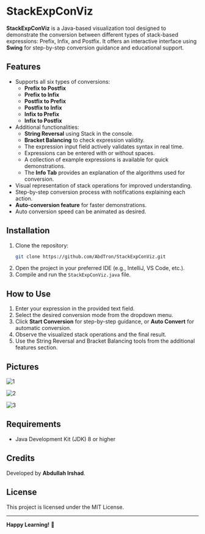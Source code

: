 # StackExpConViz

**StackExpConViz** is a Java-based visualization tool designed to demonstrate the conversion between different types of stack-based expressions: Prefix, Infix, and Postfix. It offers an interactive interface using **Swing** for step-by-step conversion guidance and educational support.

## Features
- Supports all six types of conversions:
  - **Prefix to Postfix**
  - **Prefix to Infix**
  - **Postfix to Prefix**
  - **Postfix to Infix**
  - **Infix to Prefix**
  - **Infix to Postfix**
- Additional functionalities:
  - **String Reversal** using Stack in the console.
  - **Bracket Balancing** to check expression validity.
  - The expression input field actively validates syntax in real time.
  - Expressions can be entered with or without spaces.
  - A collection of example expressions is available for quick demonstrations.
  - The **Info Tab** provides an explanation of the algorithms used for conversion.
- Visual representation of stack operations for improved understanding.
- Step-by-step conversion process with notifications explaining each action.
- **Auto-conversion feature** for faster demonstrations.
- Auto conversion speed can be animated as desired.

## Installation
1. Clone the repository:
   ```bash
   git clone https://github.com/AbdTron/StackExpConViz.git
   ```
2. Open the project in your preferred IDE (e.g., IntelliJ, VS Code, etc.).
3. Compile and run the `StackExpConViz.java` file.

## How to Use
1. Enter your expression in the provided text field.
2. Select the desired conversion mode from the dropdown menu.
3. Click **Start Conversion** for step-by-step guidance, or **Auto Convert** for automatic conversion.
4. Observe the visualized stack operations and the final result.
5. Use the String Reversal and Bracket Balancing tools from the additional features section.

## Pictures

![1](https://github.com/user-attachments/assets/4527bc48-c1b3-44fc-9d0d-d8a00d757bda)

![2](https://github.com/user-attachments/assets/65afd21a-503d-4bf4-bae4-8fb504b08236)

![3](https://github.com/user-attachments/assets/b3536658-7364-4be6-a4ff-98ef9ee41842)


## Requirements
- Java Development Kit (JDK) 8 or higher

## Credits
Developed by **Abdullah Irshad**.

## License
This project is licensed under the MIT License.

---
**Happy Learning!** 🚀

